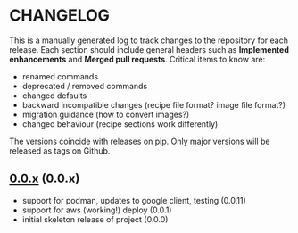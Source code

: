 # CHANGELOG

This is a manually generated log to track changes to the repository for each release.
Each section should include general headers such as **Implemented enhancements**
and **Merged pull requests**. Critical items to know are:

 - renamed commands
 - deprecated / removed commands
 - changed defaults
 - backward incompatible changes (recipe file format? image file format?)
 - migration guidance (how to convert images?)
 - changed behaviour (recipe sections work differently)

The versions coincide with releases on pip. Only major versions will be released as tags on Github.

## [0.0.x](https://github.com/converged-computing/playground/tree/main) (0.0.x)
 - support for podman, updates to google client, testing (0.0.11)
 - support for aws (working!) deploy (0.0.1)
 - initial skeleton release of project (0.0.0)
